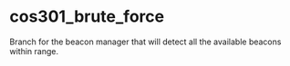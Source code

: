 # cos301_brute_force

Branch for the beacon manager that will detect all the available beacons within range.
